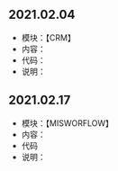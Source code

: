 ## 2021.02.04
 - 模块：【CRM】
 - 内容：
 - 代码：
 - 说明：
## 2021.02.17
 - 模块：【MISWORFLOW】
 - 内容：
 - 代码
 - 说明： 

 
 